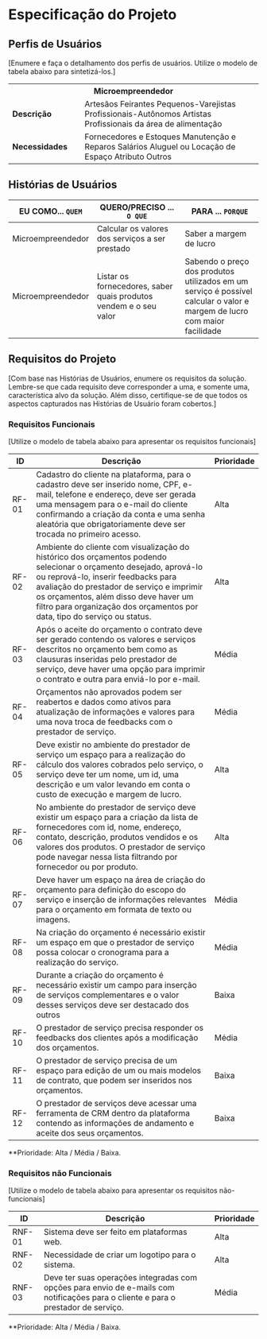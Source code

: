 # Especificação do Projeto

## Perfis de Usuários

[Enumere e faça o detalhamento dos perfis de usuários. Utilize o modelo de tabela abaixo para sintetizá-los.]

<table>
<tbody>
<tr align=center>
<th colspan="2">Microempreendedor </th>
</tr>
<tr>
<td width="150px"><b>Descrição</b></td>
<td width="600px">Artesãos 
Feirantes 
Pequenos-Varejistas 
Profissionais-Autônomos 
Artistas 
Profissionais da área de alimentação  </td>
</tr>
<tr>
<td><b>Necessidades</b></td>
<td>Fornecedores e Estoques 
Manutenção e Reparos 
Salários  
Aluguel ou Locação de Espaço 
Atributo  
Outros  </td>
</tr>
</tbody>
</table>


## Histórias de Usuários

|EU COMO... `QUEM`   | QUERO/PRECISO ... `O QUE` |PARA ... `PORQUE`                 |
|--------------------|---------------------------|----------------------------------|
| Microempreendedor | Calcular os valores dos serviços a ser prestado | Saber a margem de lucro |
| Microempreendedor | Listar os fornecedores, saber quais produtos vendem e o seu valor | Sabendo o preço dos produtos utilizados em um serviço é possível calcular o valor e margem de lucro com maior facilidade |

## Requisitos do Projeto

[Com base nas Histórias de Usuários, enumere os requisitos da solução. Lembre-se que cada requisito deve corresponder a uma, e somente uma, característica alvo da solução. Além disso, certifique-se de que todos os aspectos capturados nas Histórias de Usuário foram cobertos.]

### Requisitos Funcionais

[Utilize o modelo de tabela abaixo para apresentar os requisitos funcionais]

|ID    | Descrição                                                                  | Prioridade |
|-------|-------------------------------------------------------------------------------|----|
| RF-01 |  Cadastro do cliente na plataforma, para o cadastro deve ser inserido nome, CPF, e-mail, telefone e endereço, deve ser gerada uma mensagem para o e-mail do cliente confirmando a criação da conta e uma senha aleatória que obrigatoriamente deve ser trocada no primeiro acesso.  | Alta  | 
| RF-02 |  Ambiente do cliente com visualização do histórico dos orçamentos podendo selecionar o orçamento desejado, aprová-lo ou reprová-lo, inserir feedbacks para avaliação do prestador de serviço e imprimir os orçamentos, além disso deve haver um filtro para organização dos orçamentos por data, tipo do serviço ou status.  | Alta  |
| RF-03 |  Após o aceite do orçamento o contrato deve ser gerado contendo os valores e serviços descritos no orçamento bem como as clausuras inseridas pelo prestador de serviço, deve haver uma opção para imprimir o contrato e outra para enviá-lo por e-mail. | Média |
| RF-04 |  Orçamentos não aprovados podem ser reabertos e dados como ativos para atualização de informações e valores para uma nova troca de feedbacks com o prestador de serviço. | Média |
| RF-05 |  Deve existir no ambiente do prestador de serviço um espaço para a realização do cálculo dos valores cobrados pelo serviço, o serviço deve ter um nome, um id, uma descrição e um valor levando em conta o custo de execução e margem de lucro. | Alta  |
| RF-06 |  No ambiente do prestador de serviço deve existir um espaço para a criação da lista de fornecedores com id, nome, endereço, contato, descrição, produtos vendidos e os valores dos produtos. O prestador de serviço pode navegar nessa lista filtrando por fornecedor ou por produto. | Alta  |
| RF-07 |  Deve haver um espaço na área de criação do orçamento para definição do escopo do serviço e inserção de informações relevantes para o orçamento em formata de texto ou imagens. | Média |
| RF-08 |  Na criação do orçamento é necessário existir um espaço em que o prestador de serviço possa colocar o cronograma para a realização do serviço. | Média |
| RF-09 |  Durante a criação do orçamento é necessário existir um campo para inserção de serviços complementares e o valor desses serviços deve ser destacado dos outros | Baixa |
| RF-10 |  O prestador de serviço precisa responder os feedbacks dos clientes após a modificação dos orçamentos. | Média |
| RF-11 |  O prestador de serviço precisa de um espaço para edição de um ou mais modelos de contrato, que podem ser inseridos nos orçamentos. | Baixa |
| RF-12 |  O prestador de serviços deve acessar uma ferramenta de CRM dentro da plataforma contendo as informações de andamento e aceite dos seus orçamentos. | Baixa |

**Prioridade: Alta / Média / Baixa. 

### Requisitos não Funcionais

[Utilize o modelo de tabela abaixo para apresentar os requisitos não-funcionais]

|ID      | Descrição               |Prioridade |
|--------|-------------------------|----|
| RNF-01 |  Sistema deve ser feito em plataformas web.       | Alta  | 
| RNF-02 |  Necessidade de criar um logotipo para o sistema. | Alta  | 
| RNF-03 |  Deve ter suas operações integradas com opções para envio de e-mails com notificações para o cliente e para o prestador de serviço. | Média | 

**Prioridade: Alta / Média / Baixa. 

